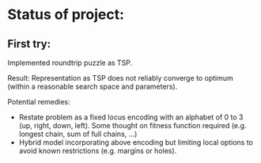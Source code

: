 # Status of project:

## First try:

Implemented roundtrip puzzle as TSP.

Result: Representation as TSP does not reliably converge to optimum (within a reasonable search space and parameters).

Potential remedies:
- Restate problem as a fixed locus encoding with an alphabet of 0 to 3 (up, right, down, left). Some thought on fitness function required (e.g. longest chain, sum of full chains, ...)
- Hybrid model incorporating above encoding but limiting local options to avoid known restrictions (e.g. margins or holes).